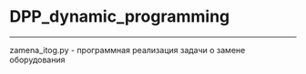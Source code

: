 # DPP_dynamic_programming
---
zamena_itog.py - программная реализация задачи о замене оборудования

